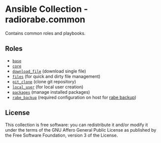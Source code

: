 # Ansible Collection - radiorabe.common

Contains common roles and playbooks.

## Roles

* [`base`](https://github.com/radiorabe/ansible-collection-common/tree/main/roles/base)
* [`core`](https://github.com/radiorabe/ansible-collection-common/tree/main/roles/core)
* [`download_file`](https://github.com/radiorabe/ansible-collection-common/tree/main/roles/download_file) (download single file)
* [`files`](https://github.com/radiorabe/ansible-collection-common/tree/main/roles/files) (for quick and dirty file management)
* [`git_clone`](https://github.com/radiorabe/ansible-collection-common/tree/main/roles/git_clone) (clone git repository)
* [`local_user`](https://github.com/radiorabe/ansible-collection-common/tree/main/roles/local_user) (for local user creation)
* [`packages`](https://github.com/radiorabe/ansible-collection-common/tree/main/roles/packages) (manage installed packages)
* [`rabe_backup`](https://github.com/radiorabe/ansible-collection-common/tree/main/roles/rabe_backup) (required configuration on host for [rabe backup](https://github.com/radiorabe/backup))

## License

This collection is free software: you can redistribute it and/or modify it under the terms of the GNU Affero General Public License as published by the Free Software Foundation, version 3 of the License.
